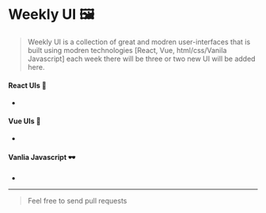 # Weekly UI 🖼

> Weekly UI is a collection of great and modren user-interfaces that is built using modren technologies [React, Vue, html/css/Vanila Javascript] each week there will be three or two new UI will be added here.

#### React UIs 💎

-

#### Vue UIs 👀

-

#### Vanlia Javascript 🕶

-

---

> Feel free to send pull requests
